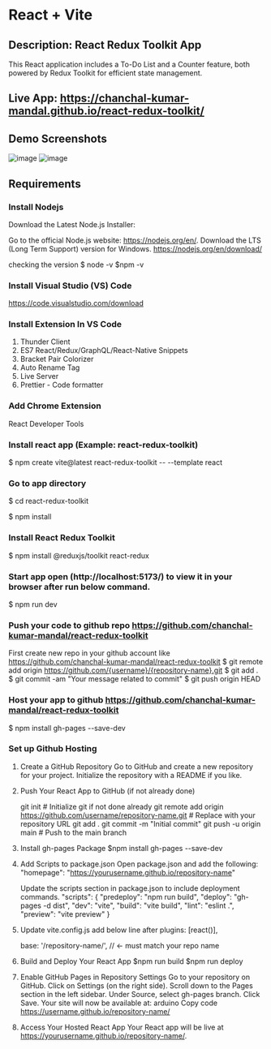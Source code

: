 # React + Vite

## Description: React Redux Toolkit App
This React application includes a To-Do List and a Counter feature, both powered by Redux Toolkit for efficient state management.



## Live App: https://chanchal-kumar-mandal.github.io/react-redux-toolkit/

## Demo Screenshots

![image](https://github.com/user-attachments/assets/383b73aa-7a9c-4495-a146-2709c0597702)
![image](https://github.com/user-attachments/assets/a6bbedcb-37f6-43dd-b8a4-f9dd8e0a1a52)

## Requirements

### Install Nodejs
Download the Latest Node.js Installer:

Go to the official Node.js website: https://nodejs.org/en/.
Download the LTS (Long Term Support) version for Windows.
https://nodejs.org/en/download/

checking the version
$ node -v
$npm -v

### Install Visual Studio (VS) Code
https://code.visualstudio.com/download

### Install Extension In VS Code
1. Thunder Client 
2. ES7 React/Redux/GraphQL/React-Native Snippets 
3. Bracket Pair Colorizer 
4. Auto Rename Tag 
5. Live Server 
6. Prettier - Code formatter 

### Add Chrome Extension
React Developer Tools

### Install react app (Example: react-redux-toolkit)
$ npm create vite@latest react-redux-toolkit -- --template react 

### Go to app directory
$ cd react-redux-toolkit

$ npm install

### Install React Redux Toolkit
$ npm install @reduxjs/toolkit react-redux

  
### Start app open (http://localhost:5173/) to view it in your browser after run below command. 
$ npm run dev

### Push your code to github repo https://github.com/chanchal-kumar-mandal/react-redux-toolkit
First create new repo in your github account like https://github.com/chanchal-kumar-mandal/react-redux-toolkit
$ git remote add origin https://github.com/{username}/{repository-name}.git
$ git add .
$ git commit -am "Your message related to commit"
$ git push origin HEAD

### Host your app to github https://github.com/chanchal-kumar-mandal/react-redux-toolkit

$ npm install gh-pages --save-dev

### Set up Github Hosting 
1. Create a GitHub Repository
	Go to GitHub and create a new repository for your project.
	Initialize the repository with a README if you like.
2. Push Your React App to GitHub (if not already done)

	git init  # Initialize git if not done already
	git remote add origin https://github.com/username/repository-name.git  # Replace with your repository URL
	git add .
	git commit -m "Initial commit"
	git push -u origin main  # Push to the main branch
3. Install gh-pages Package
	$npm install gh-pages --save-dev
4. Add Scripts to package.json
	Open package.json and add the following:
	"homepage": "https://yourusername.github.io/repository-name"

	Update the scripts section in package.json to include deployment commands.
	"scripts": {
	  "predeploy": "npm run build",
        "deploy": "gh-pages -d dist",
        "dev": "vite",
        "build": "vite build",
        "lint": "eslint .",
        "preview": "vite preview"
	}
5. Update vite.config.js
    add below line after plugins: [react()],

    base: '/repository-name/', // ← must match your repo name

6. Build and Deploy Your React App
	$npm run build
	$npm run deploy
7. Enable GitHub Pages in Repository Settings
	Go to your repository on GitHub.
	Click on Settings (on the right side).
	Scroll down to the Pages section in the left sidebar.
	Under Source, select gh-pages branch.
	Click Save.
	Your site will now be available at: arduino
	Copy code
	https://username.github.io/repository-name/
8. Access Your Hosted React App
	Your React app will be live at https://yourusername.github.io/repository-name/.
